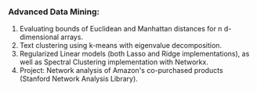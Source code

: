 ### Advanced Data Mining:
1. Evaluating bounds of Euclidean and Manhattan distances for n d-dimensional arrays.
2. Text clustering using k-means with eigenvalue decomposition.
3. Regularized Linear models (both Lasso and Ridge implementations), as well as Spectral Clustering implementation with Networkx.
4. Project: Network analysis of Amazon's co-purchased products (Stanford Network Analysis Library).
